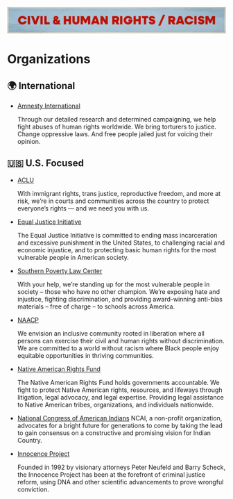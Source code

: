 ![Civil & Human Rights / Racism](../../assets/Causes-CivilRights.png)
# Organizations

## 🌍 International

- [Amnesty International](https://www.amnesty.org/)

  Through our detailed research and determined campaigning, we help fight abuses of human rights worldwide. We bring torturers to justice. Change oppressive laws. And free people jailed just for voicing their opinion.


## 🇺🇸 U.S. Focused

- [ACLU](https://www.aclu.org/)

  With immigrant rights, trans justice, reproductive freedom, and more at risk, we’re in courts and communities across the country to protect everyone’s rights — and we need you with us.

- [Equal Justice Initiative](https://eji.org/)

  The Equal Justice Initiative is committed to ending mass incarceration and excessive punishment in the United States, to challenging racial and economic injustice, and to protecting basic human rights for the most vulnerable people in American society.

- [Southern Poverty Law Center](https://www.splcenter.org/)
  
  With your help, we’re standing up for the most vulnerable people in society – those who have no other champion. We’re exposing hate and injustice, fighting discrimination, and providing award-winning anti-bias materials – free of charge – to schools across America.


- [NAACP](https://www.naacp.org/)

  We envision an inclusive community rooted in liberation where all persons can exercise their civil and human rights without discrimination. We are committed to a world without racism where Black people enjoy equitable opportunities in thriving communities.

- [Native American Rights Fund](https://narf.org/)

  The Native American Rights Fund holds governments accountable. We fight to protect Native American rights, resources, and lifeways through litigation, legal advocacy, and legal expertise. Providing legal assistance to Native American tribes, organizations, and individuals nationwide.

- [National Congress of American Indians](https://www.ncai.org/)
  NCAI, a non-profit organization, advocates for a bright future for generations to come by taking the lead to gain consensus on a constructive and promising vision for Indian Country.

- [Innocence Project](https://innocenceproject.org/)

  Founded in 1992 by visionary attorneys Peter Neufeld and Barry Scheck, the Innocence Project has been at the forefront of criminal justice reform, using DNA and other scientific advancements to prove wrongful conviction.
